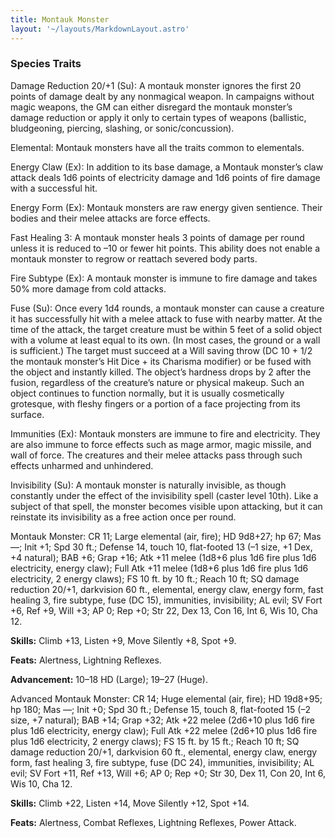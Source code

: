 ```yaml
---
title: Montauk Monster
layout: '~/layouts/MarkdownLayout.astro'
---
```

###  Species Traits

Damage Reduction 20/+1 (Su): A montauk monster ignores the first 20 points of
damage dealt by any nonmagical weapon. In campaigns without magic weapons, the
GM can either disregard the montauk monster’s damage reduction or apply it
only to certain types of weapons (ballistic, bludgeoning, piercing, slashing,
or sonic/concussion).

Elemental: Montauk monsters have all the traits common to elementals.

Energy Claw (Ex): In addition to its base damage, a Montauk monster’s claw
attack deals 1d6 points of electricity damage and 1d6 points of fire damage
with a successful hit.

Energy Form (Ex): Montauk monsters are raw energy given sentience. Their
bodies and their melee attacks are force effects.

Fast Healing 3: A montauk monster heals 3 points of damage per round unless it
is reduced to –10 or fewer hit points. This ability does not enable a montauk
monster to regrow or reattach severed body parts.

Fire Subtype (Ex): A montauk monster is immune to fire damage and takes 50%
more damage from cold attacks.

Fuse (Su): Once every 1d4 rounds, a montauk monster can cause a creature it
has successfully hit with a melee attack to fuse with nearby matter. At the
time of the attack, the target creature must be within 5 feet of a solid
object with a volume at least equal to its own. (In most cases, the ground or
a wall is sufficient.) The target must succeed at a Will saving throw (DC 10 +
1/2 the montauk monster’s Hit Dice + its Charisma modifier) or be fused with
the object and instantly killed. The object’s hardness drops by 2 after the
fusion, regardless of the creature’s nature or physical makeup. Such an object
continues to function normally, but it is usually cosmetically grotesque, with
fleshy fingers or a portion of a face projecting from its surface.

Immunities (Ex): Montauk monsters are immune to fire and electricity. They are
also immune to force effects such as mage armor, magic missile, and wall of
force. The creatures and their melee attacks pass through such effects
unharmed and unhindered.

Invisibility (Su): A montauk monster is naturally invisible, as though
constantly under the effect of the invisibility spell (caster level 10th).
Like a subject of that spell, the monster becomes visible upon attacking, but
it can reinstate its invisibility as a free action once per round.

Montauk Monster: CR 11; Large elemental (air, fire); HD 9d8+27; hp 67; Mas —;
Init +1; Spd 30 ft.; Defense 14, touch 10, flat-footed 13 (–1 size, +1 Dex, +4
natural); BAB +6; Grap +16; Atk +11 melee (1d8+6 plus 1d6 fire plus 1d6
electricity, energy claw); Full Atk +11 melee (1d8+6 plus 1d6 fire plus 1d6
electricity, 2 energy claws); FS 10 ft. by 10 ft.; Reach 10 ft; SQ damage
reduction 20/+1, darkvision 60 ft., elemental, energy claw, energy form, fast
healing 3, fire subtype, fuse (DC 15), immunities, invisibility; AL evil; SV
Fort +6, Ref +9, Will +3; AP 0; Rep +0; Str 22, Dex 13, Con 16, Int 6, Wis 10,
Cha 12.

**Skills:** Climb +13, Listen +9, Move Silently +8, Spot +9.

**Feats:** Alertness, Lightning Reflexes.

**Advancement:** 10–18 HD (Large); 19–27 (Huge).

Advanced Montauk Monster: CR 14; Huge elemental (air, fire); HD 19d8+95; hp
180; Mas —; Init +0; Spd 30 ft.; Defense 15, touch 8, flat-footed 15 (–2 size,
+7 natural); BAB +14; Grap +32; Atk +22 melee (2d6+10 plus 1d6 fire plus 1d6
electricity, energy claw); Full Atk +22 melee (2d6+10 plus 1d6 fire plus 1d6
electricity, 2 energy claws); FS 15 ft. by 15 ft.; Reach 10 ft; SQ damage
reduction 20/+1, darkvision 60 ft., elemental, energy claw, energy form, fast
healing 3, fire subtype, fuse (DC 24), immunities, invisibility; AL evil; SV
Fort +11, Ref +13, Will +6; AP 0; Rep +0; Str 30, Dex 11, Con 20, Int 6, Wis
10, Cha 12.

**Skills:** Climb +22, Listen +14, Move Silently +12, Spot +14.

**Feats:** Alertness, Combat Reflexes, Lightning Reflexes, Power Attack.


